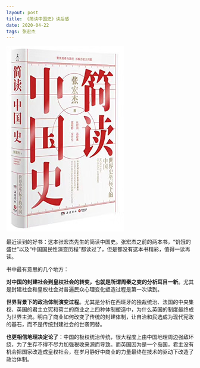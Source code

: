 ```yaml
---
layout: post
title: 《简读中国史》读后感
date: 2020-04-22
tags: 张宏杰
---
```


![](/images/book-covers/jianduzhongguoshi.jpg)

最近读到的好书：这本张宏杰先生的简读中国史。张宏杰之前的两本书，“饥饿的盛世”以及“中国国民性演变历程”都读过了，但是都没有这本书精彩，值得一读再读。

书中最有意思的几个地方：

**对中国的封建社会到皇权社会的转变，也就是所谓周秦之变的分析耳目一新**。尤其是封建社会和皇权社会对普遍民众心理变化塑造过程是第一次读到。

**世界背景下的政治体制演变过程**。尤其是分析在西班牙的独裁统治、法国的中央集权、英国的君主立宪和荷兰的商业之上四种体制塑造中，为什么英国的制度最终成为世界主流。明白了商业如何改变了传统的封建体制，让自治和民选成为现代宪政的基石，而不是传统封建社会的世袭罔替。

**也更相信地理决定论了**：中国的极权统治传统，很大程度上由中国地理周边强敌环绕，为了生存不得不尽力加强税收来源而导致。而英国因为是一个岛国，君主没有机会把国家改造成皇权社会，在岁月静好中商业的力量最终在技术的驱动下改造了政治体制。
